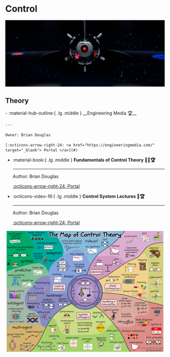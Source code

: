 # Control

![Control](control.jpg)

## Theory

<div class="grid cards" markdown>
-   :material-hub-outline:{ .lg .middle } __Engineering Media 🏆__
  
    ---

    Owner: Brian Douglas

    [:octicons-arrow-right-24: <a href="https://engineeringmedia.com/" target="_blank"> Portal </a>](#)

-   :material-book:{ .lg .middle } __Fundamentals of Control Theory 🎯✅🏆__

    ---

    Author: Brian Douglas

    [:octicons-arrow-right-24: <a href="https://engineeringmedia.com/books" target="_blank"> Portal </a>](#)

-   :octicons-video-16:{ .lg .middle } __Control System Lectures 🎯🏆__
  
    ---

    Author: Brian Douglas

    [:octicons-arrow-right-24: <a href="https://engineeringmedia.com/videos" target="_blank"> Portal </a>](#)

</div>

![Map of Contorl](map-en.png)